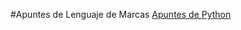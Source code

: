 [Apuntes de Python]: https://github.com/juanlu-millan/Lenguajes-de-Marcas/blob/master/ApuntesPython.txt
#Apuntes de Lenguaje de Marcas
[Apuntes de Python]

